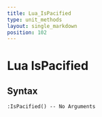 ```yaml
---
title: Lua_IsPacified
type: unit_methods
layout: single_markdown
position: 102
---
```


# Lua IsPacified

## Syntax

```
:IsPacified() -- No Arguments
```
